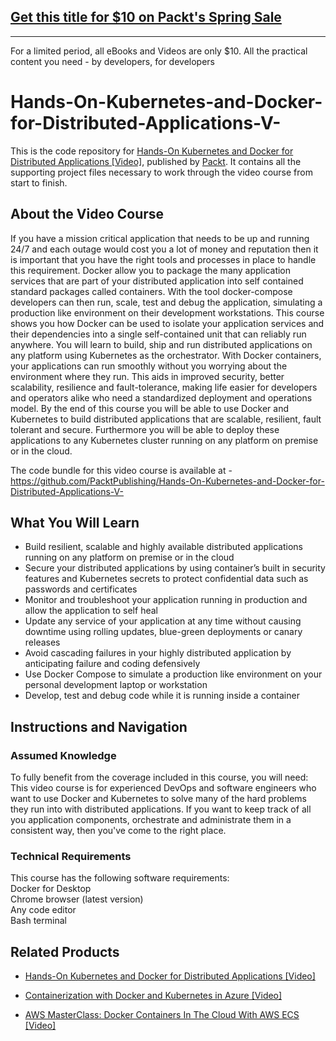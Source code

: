 ## [Get this title for $10 on Packt's Spring Sale](https://www.packt.com/V10056?utm_source=github&utm_medium=packt-github-repo&utm_campaign=spring_10_dollar_2022)
-----
For a limited period, all eBooks and Videos are only $10. All the practical content you need \- by developers, for developers

# Hands-On-Kubernetes-and-Docker-for-Distributed-Applications-V-
This is the code repository for [Hands-On Kubernetes and Docker for Distributed Applications [Video]](https://www.packtpub.com/virtualization-and-cloud/hands-kubernetes-and-docker-distributed-applications-video), published by [Packt](https://www.packtpub.com/?utm_source=github). It contains all the supporting project files necessary to work through the video course from start to finish.
## About the Video Course
If you have a mission critical application that needs to be up and running 24/7 and each outage would cost you a lot of money and reputation then it is important that you have the right tools and processes in place to handle this requirement. Docker allow you to package the many application services that are part of your distributed application into self contained standard packages called containers. With the tool docker-compose developers can then run, scale, test and debug the application, simulating a production like environment on their development workstations.
This course shows you how Docker can be used to isolate your application services and their dependencies into a single self-contained unit that can reliably run anywhere. You will learn to build, ship and run distributed applications on any platform using Kubernetes as the orchestrator.
With Docker containers, your applications can run smoothly without you worrying about the environment where they run. This aids in improved security, better scalability, resilience and fault-tolerance, making life easier for developers and operators alike who need a standardized deployment and operations model.
By the end of this course you will be able to use Docker and Kubernetes to build distributed applications that are scalable, resilient, fault tolerant and secure. Furthermore you will be able to deploy these applications to any Kubernetes cluster running on any platform on premise or in the cloud.

The code bundle for this video course is available at - https://github.com/PacktPublishing/Hands-On-Kubernetes-and-Docker-for-Distributed-Applications-V-

<H2>What You Will Learn</H2>
<DIV class=book-info-will-learn-text>
<UL>
<LI> Build resilient, scalable and highly available distributed applications running on any platform on premise or in the cloud
<LI> Secure your distributed applications by using container’s built in security features and Kubernetes secrets to protect confidential data such as passwords and certificates
<LI> Monitor and troubleshoot your application running in production and allow the application to self heal
<LI> Update any service of your application at any time without causing downtime using rolling updates, blue-green deployments or canary releases
<LI> Avoid cascading failures in your highly distributed application by anticipating failure and coding defensively
<LI> Use Docker Compose to simulate a production like environment on your personal development laptop or workstation
<LI> Develop, test and debug code while it is running inside a container</UL></DIV>

## Instructions and Navigation
### Assumed Knowledge
To fully benefit from the coverage included in this course, you will need:<br/>
This video course is for experienced DevOps and software engineers who want to use Docker and Kubernetes to solve many of the hard problems they run into with distributed applications. If you want to keep track of all you application components, orchestrate and administrate them in a consistent way, then you've come to the right place.
### Technical Requirements
This course has the following software requirements:<br/>
Docker for Desktop<br/>
Chrome browser (latest version)<br/>
Any code editor<br/>
Bash terminal<br/>



## Related Products
* [Hands-On Kubernetes and Docker for Distributed Applications [Video]](https://www.packtpub.com/virtualization-and-cloud/hands-kubernetes-and-docker-distributed-applications-video)

* [Containerization with Docker and Kubernetes in Azure [Video]](https://www.packtpub.com/virtualization-and-cloud/containerization-docker-and-kubernetes-azure-video)

* [AWS MasterClass: Docker Containers In The Cloud With AWS ECS [Video]](https://www.packtpub.com/application-development/aws-masterclass-docker-containers-cloud-aws-ecs-video)
